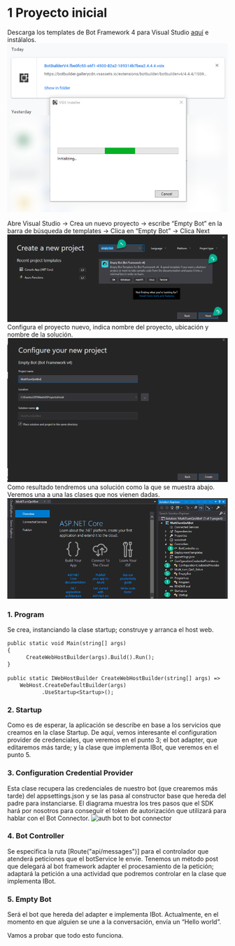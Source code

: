 # 1 Proyecto inicial
Descarga los templates de Bot Framework 4 para Visual Studio [aquí](https://marketplace.visualstudio.com/items?itemName=BotBuilder.botbuilderv4) e instálalos.
![descarga e instalación de la plantilla](assets/descarga_instalacion_vsix.png)

Abre Visual Studio → Crea un nuevo proyecto → escribe “Empty Bot” en la barra de búsqueda de templates → Clica en “Empty Bot” → Clica Next
![crear proyecto nuevo en VS2019](assets/create_project.png)
Configura el proyecto nuevo, indica nombre del proyecto, ubicación y nombre de la solución.
![Configura el proyecto nuevo](assets/config_nuevo_proyecto.png)
Como resultado tendremos una solución como la que se muestra abajo. Veremos una a una las clases que nos vienen dadas. 
![solución](assets/solucion.png)
### 1.	Program
Se crea, instanciando la clase startup; construye y arranca el host web.

~~~
public static void Main(string[] args)
{
      CreateWebHostBuilder(args).Build().Run();
}

public static IWebHostBuilder CreateWebHostBuilder(string[] args) =>
    WebHost.CreateDefaultBuilder(args)
           .UseStartup<Startup>();
~~~
### 2.	Startup
Como es de esperar, la aplicación se describe en base a los servicios que creamos en la clase Startup. De aquí, vemos interesante el configuration provider de credenciales, que veremos en el punto 3; el bot adapter, que editaremos más tarde; y la clase que implementa IBot, que veremos en el punto 5.
### 3.	Configuration Credential Provider
Esta clase recupera las credenciales de nuestro bot (que crearemos más tarde) del appsettings.json y se las pasa al constructor base que hereda del padre para instanciarse.
El diagrama muestra los tres pasos que el SDK hará por nosotros para conseguir el token de autorización que utilizará para hablar con el Bot Connector.
![auth bot to bot connector](https://docs.microsoft.com/es-es/azure/bot-service/media/connector/auth_bot_to_bot_connector.png?view=azure-bot-service-4.0)
### 4.	Bot Controller
Se especifica la ruta [Route("api/messages")] para el controlador que atenderá peticiones que el botService le envíe. Tenemos un método post que delegará al bot framework adapter el procesamiento de la petición; adaptará la petición a una actividad que podremos controlar en la clase que implementa IBot.
### 5.	Empty Bot
Será el bot que hereda del adapter e implementa IBot. Actualmente, en el momento en que alguien se une a la conversación, envía un “Hello world”.

Vamos a probar que todo esto funciona.